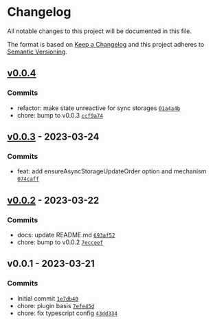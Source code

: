 # Changelog

All notable changes to this project will be documented in this file.

The format is based on [Keep a Changelog](https://keepachangelog.com/en/1.0.0/)
and this project adheres to [Semantic Versioning](https://semver.org/spec/v2.0.0.html).

## [v0.0.4](https://github.com/noeGnh/pinia-persistedstate-plugin/compare/v0.0.3...v0.0.4)

### Commits

- refactor: make state unreactive for sync storages [`01a4a4b`](https://github.com/noeGnh/pinia-persistedstate-plugin/commit/01a4a4b65fe53a66a385477b06b8e07bb101326a)
- chore: bump to v0.0.3 [`ccf9a74`](https://github.com/noeGnh/pinia-persistedstate-plugin/commit/ccf9a74d8b4497ddf7972df8aa5d5bb4d3cd0714)

## [v0.0.3](https://github.com/noeGnh/pinia-persistedstate-plugin/compare/v0.0.2...v0.0.3) - 2023-03-24

### Commits

- feat: add ensureAsyncStorageUpdateOrder option and mechanism [`074caff`](https://github.com/noeGnh/pinia-persistedstate-plugin/commit/074caff3d30c9039a084a930007fa06b94c4ca4c)

## [v0.0.2](https://github.com/noeGnh/pinia-persistedstate-plugin/compare/v0.0.1...v0.0.2) - 2023-03-22

### Commits

- docs: update README.md [`693af52`](https://github.com/noeGnh/pinia-persistedstate-plugin/commit/693af527f87c615a122ec4b5c7aadbf6a0ee30f0)
- chore: bump to v0.0.2 [`7ecceef`](https://github.com/noeGnh/pinia-persistedstate-plugin/commit/7ecceefdbb311df100c87d88d2ab8089191e5cc2)

## v0.0.1 - 2023-03-21

### Commits

- Initial commit [`1e7db40`](https://github.com/noeGnh/pinia-persistedstate-plugin/commit/1e7db40f8f311020e4a8ece5950466aef772ffc4)
- chore: plugin basis [`7efe45d`](https://github.com/noeGnh/pinia-persistedstate-plugin/commit/7efe45d30250d0e79b43ab57a1b115635e69ff3e)
- chore: fix typescript config [`43dd334`](https://github.com/noeGnh/pinia-persistedstate-plugin/commit/43dd3341b70e3abb939fea191e28eb49b7ae9d33)
